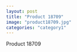 ```yaml
---
layout: post
title: "Product 18709"
image: "product18709.jpg"
categories: "category1"
---
```

Product 18709
